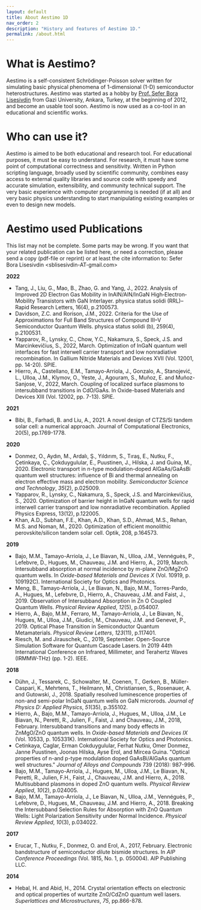 ```yaml
---
layout: default
title: About Aestimo 1D
nav_order: 2
description: "History and features of Aestimo 1D."
permalink: /about.html
---
```


# What is Aestimo?

Aestimo is a self-consistent Schrödinger-Poisson solver written for simulating basic physical phenomena of 1-dimensional (1-D) semiconductor heterostructures. Aestimo was started as a hobby by [Prof. Sefer Bora Lisesivdin](http://lrgresearch.org/bora) from Gazi University, Ankara, Turkey, at the beginning of 2012, and become an usable tool soon. Aestimo is now used as a co-tool in an educational and scientific works.

# Who can use it?

Aestimo is aimed to be both educational and research tool. For educational purposes, it must be easy to understand. For research, it must have some point of computational correctness and sensitivity. Written in Python scripting language, broadly used by scientific community, combines easy access to external quality libraries and source code with speedy and accurate simulation, extensibility, and community technical support. The very basic experience with computer programming is needed (if at all) and very basic physics understanding to start manipulating existing examples or even to design new models.

# Aestimo used Publications 

This list may not be complete. Some parts may be wrong. If you want that your related publication can be listed here, or need a correction, please send a copy (pdf-file or reprint) or at least the cite information to: Sefer Bora Lisesivdin <sblisesivdin-AT-gmail.com>

**2022**

* Tang, J., Liu, G., Mao, B., Zhao, G. and Yang, J., 2022. Analysis of Improved 2D Electron Gas Mobility in InAlN/AlN/InGaN High‐Electron‐Mobility Transistors with GaN Interlayer. physica status solidi (RRL)–Rapid Research Letters, 16(4), p.2100573.
* Davidson, Z.C. and Rorison, J.M., 2022. Criteria for the Use of Approximations for Full Band Structures of Compound III–V Semiconductor Quantum Wells. physica status solidi (b), 259(4), p.2100531.
* Yapparov, R., Lynsky, C., Chow, Y.C., Nakamura, S., Speck, J.S. and Marcinkevičius, S., 2022, March. Optimization of InGaN quantum well interfaces for fast interwell carrier transport and low nonradiative recombination. In Gallium Nitride Materials and Devices XVII (Vol. 12001, pp. 14-20). SPIE.
* Hierro, A., Castellano, E.M., Tamayo-Arriola, J., Gonzalo, A., Stanojević, L., Ulloa, J.M., Klymov, O., Yeste, J., Agouram, S., Muñoz, E. and Muñoz-Sanjose, V., 2022, March. Coupling of localized surface plasmons to intersubband transitions in CdO/GaAs. In Oxide-based Materials and Devices XIII (Vol. 12002, pp. 7-13). SPIE.

**2021**

* Bibi, B., Farhadi, B. and Liu, A., 2021. A novel design of CTZS/Si tandem solar cell: a numerical approach. Journal of Computational Electronics, 20(5), pp.1769-1778.

**2020**

* Donmez, O., Aydın, M., Ardalı, Ş.,  Yıldırım, S., Tıraş, E., Nutku, F., Çetinkaya, Ç., Çokduygulular, E.,  Puustinen, J., Hilska, J. and Guina, M., 2020. Electronic transport in  n-type modulation-doped AlGaAs/GaAsBi quantum well structures: influence of Bi and thermal annealing on electron effective mass and electron  mobility. *Semiconductor Science and Technology*, *35*(2), p.025009.
* Yapparov, R., Lynsky, C., Nakamura, S., Speck, J.S. and Marcinkevičius, S., 2020. Optimization of barrier height in InGaN quantum wells for rapid interwell carrier transport and low nonradiative recombination. Applied Physics Express, 13(12), p.122005.
* Khan, A.D., Subhan, F.E., Khan, A.D., Khan, S.D., Ahmad, M.S., Rehan, M.S. and Noman, M., 2020. Optimization of efficient monolithic perovskite/silicon tandem solar cell. Optik, 208, p.164573.

**2019**

* Bajo, M.M., Tamayo-Arriola, J., Le  Biavan, N., Ulloa, J.M., Vennéguès, P., Lefebvre, D., Hugues, M.,  Chauveau, J.M. and Hierro, A., 2019, March. Intersubband absorption at  normal incidence by m-plane ZnO/MgZnO quantum wells. In *Oxide-based Materials and Devices X* (Vol. 10919, p. 109192C). International Society for Optics and Photonics.
* Meng, B., Tamayo-Arriola, J., Le  Biavan, N., Bajo, M.M., Torres-Pardo, A., Hugues, M., Lefebvre, D.,  Hierro, A., Chauveau, J.M. and Faist, J., 2019. Observation of  Intersubband Absorption in Zn O Coupled Quantum Wells. *Physical Review Applied*, *12*(5), p.054007.
* Hierro, A., Bajo, M.M., Ferraro, M.,  Tamayo-Arriola, J., Le Biavan, N., Hugues, M., Ulloa, J.M., Giudici, M., Chauveau, J.M. and Genevet, P., 2019. Optical Phase Transition in  Semiconductor Quantum Metamaterials. *Physical Review Letters*, *123*(11), p.117401.
* Riesch, M. and Jirauschek, C., 2019, September. Open-Source Simulation Software for Quantum Cascade Lasers. In 2019 44th International Conference on Infrared, Millimeter, and Terahertz Waves (IRMMW-THz) (pp. 1-2). IEEE.

**2018**

* Dühn, J., Tessarek, C., Schowalter,  M., Coenen, T., Gerken, B., Müller-Caspari, K., Mehrtens, T., Heilmann,  M., Christiansen, S., Rosenauer, A. and Gutowski, J., 2018. Spatially  resolved luminescence properties of non-and semi-polar InGaN quantum  wells on GaN microrods. *Journal of Physics D: Applied Physics*, *51*(35), p.355102.
* Hierro, A., Bajo, M.M.,  Tamayo-Arriola, J., Hugues, M., Ulloa, J.M., Le Biavan, N., Peretti, R., Julien, F., Faist, J. and Chauveau, J.M., 2018, February. Intersubband  transitions and many body effects in ZnMgO/ZnO quantum wells. In *Oxide-based Materials and Devices IX* (Vol. 10533, p. 105331K). International Society for Optics and Photonics.
* Cetinkaya, Caglar, Erman  Cokduygulular, Ferhat Nutku, Omer Donmez, Janne Puustinen, Joonas  Hilska, Ayse Erol, and Mircea Guina. "Optical properties of n-and p-type modulation doped GaAsBi/AlGaAs quantum well structures." *Journal of Alloys and Compounds* 739 (2018): 987-996.
* Bajo, M.M., Tamayo-Arriola, J.,  Hugues, M., Ulloa, J.M., Le Biavan, N., Peretti, R., Julien, F.H.,  Faist, J., Chauveau, J.M. and Hierro, A., 2018. Multisubband plasmons in doped ZnO quantum wells. *Physical Review Applied*, *10*(2), p.024005.
* Bajo, M.M., Tamayo-Arriola, J., Le  Biavan, N., Ulloa, J.M., Vennéguès, P., Lefebvre, D., Hugues, M.,  Chauveau, J.M. and Hierro, A., 2018. Breaking the Intersubband Selection Rules for Absorption with ZnO Quantum Wells: Light Polarization  Sensitivity under Normal Incidence. *Physical Review Applied*, *10*(3), p.034022.

**2017**

* Erucar, T., Nutku, F., Donmez, O. and  Erol, A., 2017, February. Electronic bandstructure of semiconductor  dilute bismide structures. In *AIP Conference Proceedings* (Vol. 1815, No. 1, p. 050004). AIP Publishing LLC.

**2014**

* Hebal, H. and Abid, H., 2014. Crystal  orientation effects on electronic and optical properties of wurtzite  ZnO/CdZnO quantum well lasers. *Superlattices and Microstructures*, *75*, pp.866-878.
